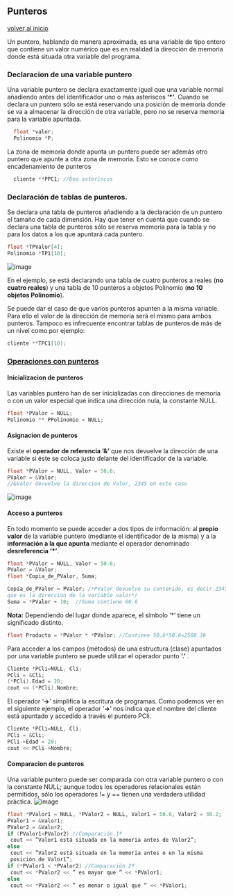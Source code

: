 ## Punteros

[volver al inicio](https://github.com/rubencq26/ESTRUCTURA-DATOS-1)

Un puntero, hablando de manera aproximada, es una variable de tipo entero que contiene un valor numérico que es en realidad la dirección de memoria donde está situada otra variable del programa.

### Declaracion de una variable puntero
Una variable puntero se declara exactamente igual que una variable normal añadiendo antes del identificador uno o más asteriscos **‘*’**.
Cuando se declara un puntero sólo se está reservando una posición de memoria donde se va a almacenar la dirección de otra variable, pero no se reserva memoria para la variable apuntada.
``` cpp
  float *valor;
  Polinomio *P;
```
La zona de memoria donde apunta un puntero puede ser además otro puntero que apunte a otra zona de memoria. Esto se conoce como encadenamiento de punteros
``` cpp
  cliente **PPC1; //Dos asteriscos
```
### Declaración de tablas de punteros.
Se declara una tabla de punteros añadiendo a la declaración de un puntero el tamaño de cada dimensión. Hay que tener en cuenta que cuando se declara una tabla de punteros sólo se reserva memoria para la tabla y no para los datos a los que apuntará cada puntero.
``` cpp
float *TPValor[4];
Polinomio *TP1[10];
```
![image](https://github.com/user-attachments/assets/65dc7ea6-91ef-4a94-9fad-2cb97848eed9)

En el ejemplo, se está declarando una tabla de cuatro punteros a reales (**no cuatro reales**) y una tabla de 10 punteros a objetos Polinomio (**no 10 objetos Polinomio**).

Se puede dar el caso de que varios punteros apunten a la misma variable. Para ello el valor de la dirección de memoria será el mismo para ambos punteros. Tampoco es infrecuente encontrar tablas de punteros de más de un nivel como por ejemplo:
``` cpp
cliente **TPC1[10];
```
### [Operaciones con punteros](https://github.com/rubencq26/ESTRUCTURA-DATOS-1/blob/main/punteros.md#operaciones-con-punteros)
#### Inicializacion de punteros
Las variables puntero han de ser inicializadas con direcciones de memoria o con un valor especial que indica una dirección nula, la constante NULL.
``` cpp
float *PValor = NULL;
Polinomio ** PPolinomio = NULL;
```
#### Asignacion de punteros
Existe el **operador de referencia ‘&’** que nos devuelve la dirección de una variable si éste se coloca justo delante del identificador de la variable. 
``` cpp
float *PValor = NULL, Valor = 50.6;
PValor = &Valor;
//&Valor devuelve la direccion de Valor, 2345 en este caso
```
![image](https://github.com/user-attachments/assets/9444efd7-6ace-440f-9e83-cb1ee94c2c97)
#### Acceso a punteros
En todo momento se puede acceder a dos tipos de información: al **propio valor** de la variable puntero (mediante el identificador de la misma) y a la **información a la que apunta** mediante el operador denominado **desreferencia ‘*’**. 
``` cpp
float *PValor = NULL, Valor = 50.6;
PValor = &Valor;
float *Copia_de_PValor, Suma;

Copia_de_PValor = PValor; /*PValor devuelve su contenido, es decir 2345,
que es la direccion de la variable valor*/
Suma = *PValor + 10;  //Suma contiene 60.6
```
**Nota:** Dependiendo del lugar donde aparece, el símbolo ‘*’ tiene un significado distinto.
```cpp
float Producto = *PValor * *PValor; //Contiene 50.6*50.6=2560.36
```
Para acceder a los campos (métodos) de una estructura (clase) apuntados por una variable puntero se puede utilizar el operador punto **‘.’** .
```cpp
Cliente *PCli=NULL, Cli;
PCli = &Cli;
(*PCli).Edad = 20;
cout << (*PCli).Nombre;
```
El operador ‘**->**’ simplifica la escritura de programas. Como podemos ver en el siguiente ejemplo, el operador ‘**->**’ nos indica que el nombre del cliente está apuntado y accedido a través el puntero PCli.
```cpp
Cliente *PCli=NULL, Cli;
PCli = &Cli;
PCli->Edad = 20;
cout << PCli->Nombre;
```
#### Comparacion de punteros
Una variable puntero puede ser comparada con otra variable puntero o con la constante NULL; aunque todos los operadores relacionales están permitidos, sólo los operadores != y == tienen una verdadera utilidad práctica. 
![image](https://github.com/user-attachments/assets/48b81b4c-7cfb-4442-9ebd-17368cb8cc7f)
```cpp
float *PValor1 = NULL, *PValor2 = NULL, Valor1 = 50.6, Valor2 = 30.2;
PValor1 = &Valor1;
PValor2 = &Valor2;
if (PValor1<PValor2) //Comparación 1ª
 cout << ”Valor1 está situada en la memoria antes de Valor2”;
else
 cout << ”Valor2 está situada en la memoria antes o en la misma
 posición de Valor1”;
if (*PValor1 < *PValor2) //Comparación 2ª
 cout << *PValor2 << ” es mayor que ” << *PValor1;
else
 cout << *PValor2 << ” es menor o igual que ” << *PValor1;
```



